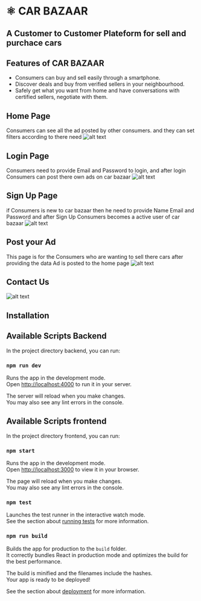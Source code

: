 # ⚛️ CAR BAZAAR

## A Customer to Customer Plateform for sell and purchace cars


## Features of CAR BAZAAR

* Consumers can buy and sell easily through a smartphone.
* Discover deals and buy from verified sellers in your neighbourhood.
* Safely get what you want from home and have conversations with certified sellers, negotiate with them.

## Home Page

Consumers can see all the ad posted by other consumers. and they can set filters according to there need
![alt text](https://res.cloudinary.com/dbej3vdgp/image/upload/v1668047919/HomePage_pawsmc.png)


## Login Page
Consumers need to provide Email and Password to login, and after login Consumers can post there own ads on car bazaar
![alt text](https://res.cloudinary.com/dbej3vdgp/image/upload/v1668048736/Login_gksool.png)

## Sign Up Page
if Consumers is new to car bazaar then he need to provide Name Email and Password and after Sign Up Consumers becomes a active user of car bazaar
![alt text](https://res.cloudinary.com/dbej3vdgp/image/upload/v1668048735/SignUp_fliln6.png)

## Post your Ad
This page is for the Consumers who are wanting to sell there cars
after providing the data Ad is posted to the home page
![alt text](https://res.cloudinary.com/dbej3vdgp/image/upload/v1668048737/PostAd_dnd3kg.png)


## Contact Us

![alt text](https://res.cloudinary.com/dbej3vdgp/image/upload/v1668048737/FireShot_Capture_009_-_Add_Item_-_localhost_lrawrs.png)


## Installation

## Available Scripts Backend

In the project directory backend, you can run:

### `npm run dev`

Runs the app in the development mode.\
Open [http://localhost:4000](http://localhost:4000) to run it in your server.

The server will reload when you make changes.\
You may also see any lint errors in the console.



## Available Scripts frontend

In the project directory frontend, you can run:

### `npm start`

Runs the app in the development mode.\
Open [http://localhost:3000](http://localhost:3000) to view it in your browser.

The page will reload when you make changes.\
You may also see any lint errors in the console.

### `npm test`

Launches the test runner in the interactive watch mode.\
See the section about [running tests](https://facebook.github.io/create-react-app/docs/running-tests) for more information.

### `npm run build`

Builds the app for production to the `build` folder.\
It correctly bundles React in production mode and optimizes the build for the best performance.

The build is minified and the filenames include the hashes.\
Your app is ready to be deployed!

See the section about [deployment](https://facebook.github.io/create-react-app/docs/deployment) for more information.

